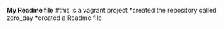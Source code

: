 **My Readme file**
#this is a vagrant project
*created the repository called zero_day
*created a Readme file
